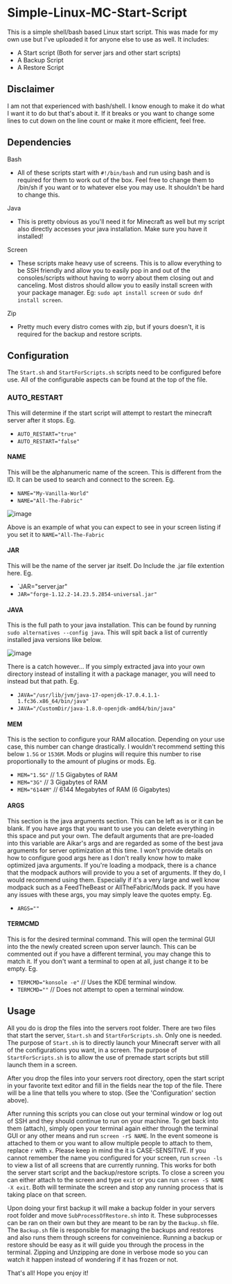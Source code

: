 # Simple-Linux-MC-Start-Script
This is a simple shell/bash based Linux start script. This was made for my own use but I've uploaded it for anyone else to use as well. 
It includes:
- A Start script (Both for server jars and other start scripts)
- A Backup Script
- A Restore Script

## Disclaimer
I am not that experienced with bash/shell. I know enough to make it do what I want it to do but that's about it. If it breaks or you want to change some lines to cut down on the line count or make it more efficient, feel free.

## Dependencies
Bash
- All of these scripts start with `#!/bin/bash` and run using bash and is required for them to work out of the box. Feel free to change them to /bin/sh if you want or to whatever else you may use. It shouldn't be hard to change this.

Java
- This is pretty obvious as you'll need it for Minecraft as well but my script also directly accesses your java installation. Make sure you have it installed!

Screen
- These scripts make heavy use of screens. This is to allow everything to be SSH friendly and allow you to easily pop in and out of the consoles/scripts without having to worry about them closing out and canceling. Most distros should allow you to easily install screen with your package manager. Eg: `sudo apt install screen` or `sudo dnf install screen`.

Zip
- Pretty much every distro comes with zip, but if yours doesn't, it is required for the backup and restore scripts.

## Configuration
The `Start.sh` and `StartForScripts.sh` scripts need to be configured before use. All of the configurable aspects can be found at the top of the file.

### AUTO_RESTART
This will determine if the start script will attempt to restart the minecraft server after it stops. 
Eg.
- `AUTO_RESTART="true"`
- `AUTO_RESTART="false"`

#### NAME
This will be the alphanumeric name of the screen. This is different from the ID. It can be used to search and connect to the screen.
Eg.
- `NAME="My-Vanilla-World"`
- `NAME="All-The-Fabric"`

![image](https://user-images.githubusercontent.com/63371815/198675818-5bba4ddf-21b6-4540-a4c1-3d0334631a4a.png)

Above is an example of what you can expect to see in your screen listing if you set it to `NAME="All-The-Fabric`

#### JAR
This will be the name of the server jar itself. Do Include the .jar file extention here.
Eg.
- `JAR="server.jar"
- `JAR="forge-1.12.2-14.23.5.2854-universal.jar"`

#### JAVA
This is the full path to your java installation. This can be found by running `sudo alternatives --config java`. This will spit back a list of currently installed java versions like below.

![image](https://user-images.githubusercontent.com/63371815/198677713-2aadf835-ab31-4af0-aac8-c35f30b5ed9b.png)

There is a catch however... If you simply extracted java into your own directory instead of installing it with a package manager, you will need to instead but that path.
Eg.
- `JAVA="/usr/lib/jvm/java-17-openjdk-17.0.4.1.1-1.fc36.x86_64/bin/java"`
- `JAVA="/CustomDir/java-1.8.0-openjdk-amd64/bin/java"`

#### MEM
This is the section to configure your RAM allocation. Depending on your use case, this number can change drastically. I wouldn't recommend setting this below `1.5G` or `1536M`. Mods or plugins will require this number to rise proportionally to the amount of plugins or mods. 
Eg.
- `MEM="1.5G"` // 1.5 Gigabytes of RAM
- `MEM="3G"` // 3 Gigabytes of RAM
- `MEM="6144M"` // 6144 Megabytes of RAM (6 Gigabytes)

#### ARGS
This section is the java arguments section. This can be left as is or it can be blank. If you have args that you want to use you can delete everything in this space and put your own. The default arguments that are pre-loaded into this variable are Aikar's args and are regarded as some of the best java arguments for server optimization at this time. I won't provide details on how to configure good args here as I don't really know how to make optimized java arguments. 
If you're loading a modpack, there is a chance that the modpack authors will provide to you a set of arguments. If they do, I would recommend using them. Especially if it's a very large and well know modpack such as a FeedTheBeast or AllTheFabric/Mods pack.
If you have any issues with these args, you may simply leave the quotes empty.
Eg.
- `ARGS=""`

#### TERMCMD
This is for the desired terminal command. This will open the terminal GUI into the the newly created screen upon server launch. This can be commented out if you have a different terminal, you may change this to match it. If you don't want a terminal to open at all, just change it to be empty. 
Eg.
- `TERMCMD="konsole -e"` // Uses the KDE terminal window.
- `TERMCMD=""` // Does not attempt to open a terminal window.

## Usage
All you do is drop the files into the servers root folder. There are two files that start the server, `Start.sh` and `StartForScripts.sh`. Only one is needed. 
The purpose of `Start.sh` is to directly launch your Minecraft server with all of the configurations you want, in a screen. 
The purpose of `StartForScripts.sh` is to allow the use of premade start scripts but still launch them in a screen.

After you drop the files into your servers root directory, open the start script in your favorite text editor and fill in the fields near the top of the file. There will be a line that tells you where to stop. (See the 'Configuration' section above). 

After running this scripts you can close out your terminal window or log out of SSH and they should continue to run on your machine. 
To get back into them (attach), simply open your terminal again either through the terminal GUI or any other means and run `screen -rS NAME`. In the event someone is attached to them or you want to allow multiple people to attach to them, replace `r` with `x`. Please keep in mind the it is CASE-SENSITIVE. 
If you cannot remember the name you configured for your screen, run `screen -ls` to view a list of all screens that are currently running. This works for both the server start script and the backup/restore scripts. 
To close a screen you can either attach to the screen and type `exit` or you can run `screen -S NAME -X exit`. Both will terminate the screen and stop any running process that is taking place on that screen.

Upon doing your first backup it will make a backup folder in your servers root folder and move `SubProcessOfRestore.sh` into it. These subprocesses can be ran on their own but they are meant to be ran by the `Backup.sh` file. The `Backup.sh` file is responsible for managing the backups and restores and also runs them through screens for conveinience. Running a backup or restore should be easy as it will guide you through the process in the terminal. Zipping and Unzipping are done in verbose mode so you can watch it happen instead of wondering if it has frozen or not. 

That's all! Hope you enjoy it!
